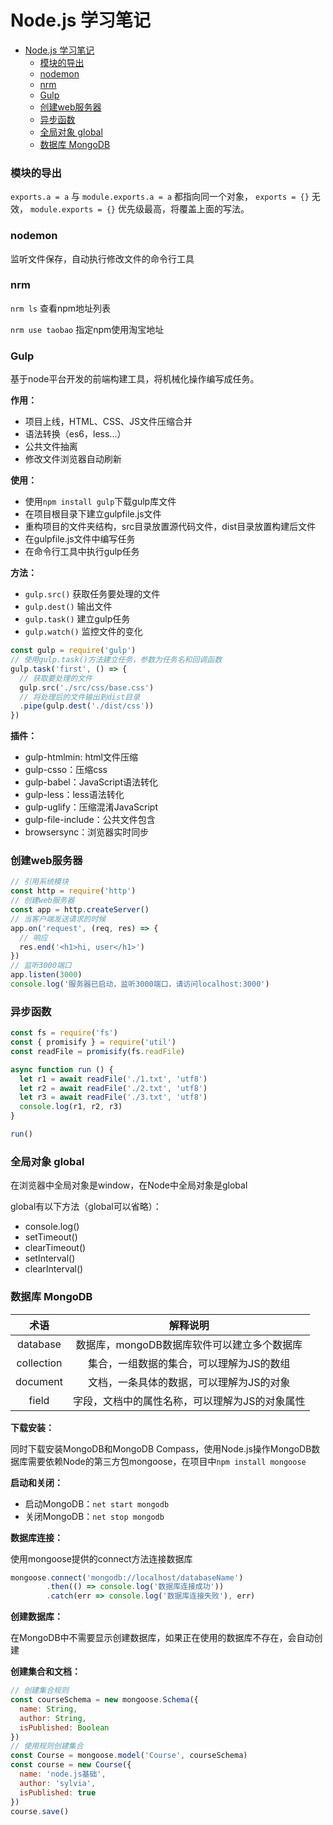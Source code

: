 # Node.js 学习笔记

<!-- TOC -->

- [Node.js 学习笔记](#nodejs-学习笔记)
    - [模块的导出](#模块的导出)
    - [nodemon](#nodemon)
    - [nrm](#nrm)
    - [Gulp](#gulp)
    - [创建web服务器](#创建web服务器)
    - [异步函数](#异步函数)
    - [全局对象 global](#全局对象-global)
    - [数据库 MongoDB](#数据库-mongodb)

<!-- /TOC -->

### 模块的导出

`exports.a = a` 与 `module.exports.a = a` 都指向同一个对象，
`exports = {}` 无效，
`module.exports = {}` 优先级最高，将覆盖上面的写法。

### nodemon

监听文件保存，自动执行修改文件的命令行工具

### nrm

`nrm ls` 查看npm地址列表

`nrm use taobao` 指定npm使用淘宝地址

### Gulp

基于node平台开发的前端构建工具，将机械化操作编写成任务。

**作用：**

- 项目上线，HTML、CSS、JS文件压缩合并
- 语法转换（es6，less...）
- 公共文件抽离
- 修改文件浏览器自动刷新

**使用：**

- 使用`npm install gulp`下载gulp库文件
- 在项目根目录下建立gulpfile.js文件
- 重构项目的文件夹结构，src目录放置源代码文件，dist目录放置构建后文件
- 在gulpfile.js文件中编写任务
- 在命令行工具中执行gulp任务

**方法：**

- `gulp.src()` 获取任务要处理的文件
- `gulp.dest()` 输出文件
- `gulp.task()` 建立gulp任务
- `gulp.watch()` 监控文件的变化

```javascript
const gulp = require('gulp')
// 使用gulp.task()方法建立任务，参数为任务名和回调函数
gulp.task('first', () => {
  // 获取要处理的文件
  gulp.src('./src/css/base.css')
  // 将处理后的文件输出到dist目录
  .pipe(gulp.dest('./dist/css'))
})
```

**插件：**

- gulp-htmlmin: html文件压缩
- gulp-csso：压缩css
- gulp-babel：JavaScript语法转化
- gulp-less：less语法转化
- gulp-uglify：压缩混淆JavaScript
- gulp-file-include：公共文件包含
- browsersync：浏览器实时同步

### 创建web服务器

```javascript
// 引用系统模块
const http = require('http')
// 创建web服务器
const app = http.createServer()
// 当客户端发送请求的时候
app.on('request', (req, res) => {
  // 响应
  res.end('<h1>hi, user</h1>')
})
// 监听3000端口
app.listen(3000)
console.log('服务器已启动，监听3000端口，请访问localhost:3000')
```

### 异步函数

```javascript
const fs = require('fs')
const { promisify } = require('util')
const readFile = promisify(fs.readFile)

async function run () {
  let r1 = await readFile('./1.txt', 'utf8')
  let r2 = await readFile('./2.txt', 'utf8')
  let r3 = await readFile('./3.txt', 'utf8')
  console.log(r1, r2, r3)
}

run()
```

### 全局对象 global

在浏览器中全局对象是window，在Node中全局对象是global

global有以下方法（global可以省略）：

- console.log()
- setTimeout()
- clearTimeout()
- setInterval()
- clearInterval()

### 数据库 MongoDB

术语|解释说明
:-:|:-:
database|数据库，mongoDB数据库软件可以建立多个数据库
collection|集合，一组数据的集合，可以理解为JS的数组
document|文档，一条具体的数据，可以理解为JS的对象
field|字段，文档中的属性名称，可以理解为JS的对象属性

**下载安装：**

同时下载安装MongoDB和MongoDB Compass，使用Node.js操作MongoDB数据库需要依赖Node的第三方包mongoose，在项目中`npm install mongoose`

**启动和关闭：**

- 启动MongoDB：`net start mongodb`
- 关闭MongoDB：`net stop mongodb`

**数据库连接：**

使用mongoose提供的connect方法连接数据库

```javascript
mongoose.connect('mongodb://localhost/databaseName')
        .then(() => console.log('数据库连接成功'))
        .catch(err => console.log('数据库连接失败'), err)
```

**创建数据库：**

在MongoDB中不需要显示创建数据库，如果正在使用的数据库不存在，会自动创建

**创建集合和文档：**

```javascript
// 创建集合规则
const courseSchema = new mongoose.Schema({
  name: String,
  author: String,
  isPublished: Boolean
})
// 使用规则创建集合
const Course = mongoose.model('Course', courseSchema)
const course = new Course({
  name: 'node.js基础',
  author: 'sylvia',
  isPublished: true
})
course.save()
```

